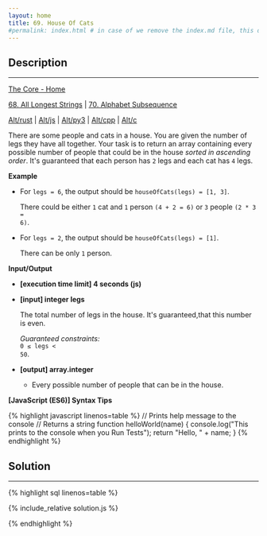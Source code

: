 ```yaml
---
layout: home
title: 69. House Of Cats
#permalink: index.html # in case of we remove the index.md file, this doc will be the index page
---
```


<div class="row">
<div class="columnStmt" markdown="1">

## Description

---

[The Core - Home](../../code-signal-arcade-thecore/README.html)

[68. All Longest Strings](../68_allLongestStrings/README.html) | [70. Alphabet Subsequence](../70_alphabetSubsequence/README.html)

[Alt/rust](./Alt_rust/README.md) | [Alt/js](./Alt_js/README.html) | [Alt/py3](./Alt_py3/README.md) | [Alt/cpp](./Alt_cpp/README.md) | [Alt/c](./Alt_c/README.md)

There are some people and cats in a house. You are given the number of legs they have all together. Your task is to return an array containing every possible number of people that could be in the house _sorted in ascending order_. It's guaranteed that each person has <code>2</code> legs and each cat has <code>4</code> legs.

**Example**

- For <code>legs = 6</code>, the output should be
<code>houseOfCats(legs) = [1, 3]</code>.

  There could be either <code>1</code> cat and <code>1</code> person <code>(4 + 2 = 6)</code> or <code>3</code> people <code>(2 * 3 = 6)</code>.

- For <code>legs = 2</code>, the output should be
<code>houseOfCats(legs) = [1]</code>.

  There can be only <code>1</code> person.

**Input/Output**

- **[execution time limit] 4 seconds (js)**

- **[input] integer legs**

  The total number of legs in the house. It's guaranteed,that this number is even.<br>

  _Guaranteed constraints:_<br>
  <code>0 ≤ legs < 50</code>.

- **[output] array.integer**
  - Every possible number of people that can be in the house.

**[JavaScript (ES6)] Syntax Tips**

{% highlight javascript linenos=table %}
// Prints help message to the console
// Returns a string
function helloWorld(name) {
console.log("This prints to the console when you Run Tests");
return "Hello, " + name;
}
{% endhighlight %}

</div>
<div class="columnSol" markdown="1">

## Solution

---

{% highlight sql linenos=table %}

{% include_relative solution.js %}

{% endhighlight %}

</div>
</div>
